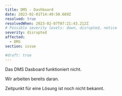 ```yaml
---
title: DMS - Dashboard
date: 2023-02-01T14:49:50.669Z
resolved: true
resolvedWhen: 2023-02-07T07:21:43.212Z
# Possible severity levels: down, disrupted, notice
severity: disrupted
affected:
  - DMS
section: issue

#draft: true
---
```


Das DMS Dasboard funktioniert nicht.

Wir arbeiten bereits daran.

Zeitpunkt für eine Lösung ist noch nicht bekannt.